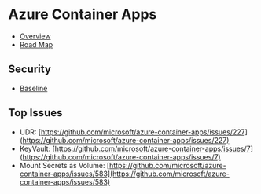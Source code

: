# Azure Container Apps
* [Overview](https://learn.microsoft.com/en-us/azure/container-apps/overview)
* [Road Map](https://github.com/microsoft/azure-container-apps/projects?query=is%3Aopen)

## Security 
* [Baseline](https://learn.microsoft.com/en-us/security/benchmark/azure/baselines/azure-container-apps-security-baseline)

## Top Issues
* UDR: [https://github.com/microsoft/azure-container-apps/issues/227](https://github.com/microsoft/azure-container-apps/issues/227)
* KeyVault: [https://github.com/microsoft/azure-container-apps/issues/7](https://github.com/microsoft/azure-container-apps/issues/7)
* Mount Secrets as Volume: [https://github.com/microsoft/azure-container-apps/issues/583](https://github.com/microsoft/azure-container-apps/issues/583)
